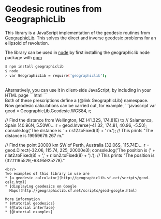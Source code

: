 # Geodesic routines from GeographicLib

This library is a JavaScript implementation of the geodesic routines
from [GeographicLib](http://geographiclib.sf.net).  This solves the
direct and inverse geodesic problems for an ellipsoid of revolution.

The library can be used in [node](https://nodejs.org) by first
installing the geographiclib node package with
[npm](https://www.npmjs.com)
```bash
$ npm install geographiclib
$ node
> var GeographicLib = require('geographiclib');
```
<br/>
Alternatively, you can use it in client-side JavaScript, by including in
your HTML page
```html
<script type="text/javascript"
        src="http://geographiclib.sf.net/scripts/geographiclib.js">
</script>
```
<br/>
Both of these prescriptions define a {@link GeographicLib} namespace.  Now
geodesic calculations can be carried out, for example,
```javascript
var geod = GeographicLib.Geodesic.WGS84, r;

// Find the distance from Wellington, NZ (41.32S, 174.81E) to
// Salamanca, Spain (40.96N, 5.50W)...
r = geod.Inverse(-41.32, 174.81, 40.96, -5.50);
console.log('The distance is ' + r.s12.toFixed(3) + ' m.');
// This prints "The distance is 19959679.267 m."

// Find the point 20000 km SW of Perth, Australia (32.06S, 115.74E)...
r = geod.Direct(-32.06, 115.74, 225, 20000e3);
console.log('The position is (' +
            r.lat2.toFixed(8) + ',' + r.lon2.toFixed(8) + ').');
// This prints "The position is (32.11195529,-63.95925278)."
```
<br/>
Two examples of this library in use are
* [a geodesic calculator](http://geographiclib.sf.net/scripts/geod-calc.html)
* [displaying geodesics on Google
  Maps](http://geographiclib.sf.net/scripts/geod-google.html)

More information
* {@tutorial geodesics}
* {@tutorial interface}
* {@tutorial examples}
